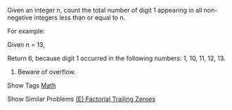Given an integer n, count the total number of digit 1 appearing in all non-negative integers less than or equal to n.

For example:  
  Given n = 13,  
 Return 6, because digit 1 occurred in the following numbers: 1, 10, 11, 12, 13.

1. Beware of overflow.

Show Tags
 [Math](/tag/math/)

Show Similar Problems
 [(E) Factorial Trailing Zeroes](/problems/factorial-trailing-zeroes/)

